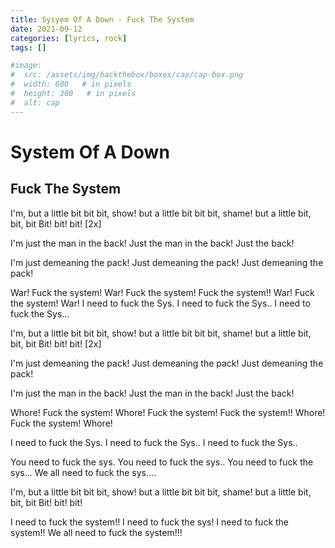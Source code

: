```yaml
---
title: Sysyem Of A Down - Fuck The System
date: 2021-09-12
categories: [lyrics, rock]
tags: []

#image:
#  src: /assets/img/hackthebox/boxes/cap/cap-box.png
#  width: 600   # in pixels
#  height: 300   # in pixels
#  alt: cap
---
```

# System Of A Down
## Fuck The System

I'm, but a little bit bit bit, show!
but a little bit bit bit, shame!
but a little bit, bit, bit
Bit! bit! bit!
[2x]

I'm just the man in the back!
Just the man in the back!
Just the back!

I'm just demeaning the pack!
Just demeaning the pack!
Just demeaning the pack!

War!
Fuck the system!
War!
Fuck the system!
Fuck the system!!
War!
Fuck the system!
War!
I need to fuck the Sys.
I need to fuck the Sys..
I need to fuck the Sys...

I'm, but a little bit bit bit, show!
but a little bit bit bit, shame!
but a little bit, bit, bit
Bit! bit! bit!
[2x]

I'm just demeaning the pack!
Just demeaning the pack!
Just demeaning the pack!

I'm just the man in the back!
Just the man in the back!
Just the back!

Whore!
Fuck the system!
Whore!
Fuck the system!
Fuck the system!!
Whore!
Fuck the system!
Whore!

I need to fuck the Sys.
I need to fuck the Sys..
I need to fuck the Sys..

You need to fuck the sys.
You need to fuck the sys..
You need to fuck the sys...
We all need to fuck the sys....

I'm, but a little bit bit bit, show!
but a little bit bit bit, shame!
but a little bit, bit, bit
Bit! bit! bit!

I need to fuck the system!!
I need to fuck the sys!
I need to fuck the system!!
We all need to fuck the system!!!
